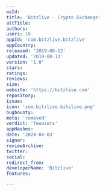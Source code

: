 ```yaml
---
wsId: 
title: 'Bitzlive - Crypto Exchange'
altTitle: 
authors: 
users: 10
appId: 'com.bitzlive.bitzlive'
appCountry: 
released: '2019-08-12'
updated: '2019-08-13'
version: '1.0'
stars: 
ratings: 
reviews: 
size: 
website: 'https://bitzlive.com'
repository: 
issue: 
icon: 'com.bitzlive.bitzlive.png'
bugbounty: 
meta: 'removed'
verdict: 'fewusers'
appHashes: 
date: '2024-04-03'
signer: 
reviewArchive: 
twitter: 
social: 
redirect_from: 
developerName: 'Bitzlive'
features: 

---
```


